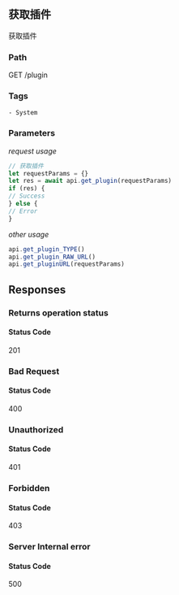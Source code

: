 ## 获取插件

获取插件
### Path
GET /plugin

### Tags
    - System
### Parameters


*request usage*
```javascript
// 获取插件
let requestParams = {}
let res = await api.get_plugin(requestParams)
if (res) {
// Success
} else {
// Error
}
```
*other usage*
```javascript
api.get_plugin_TYPE()
api.get_plugin_RAW_URL()
api.get_pluginURL(requestParams)
```

## Responses
### Returns operation status

#### Status Code
201



### Bad Request

#### Status Code
400



### Unauthorized

#### Status Code
401



### Forbidden

#### Status Code
403



### Server Internal error

#### Status Code
500




